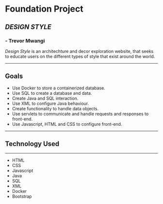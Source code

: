 ﻿# Foundation Project
## *DESIGN STYLE* 
### - Trevor Mwangi

*Design Style* is an architechture and decor exploration website, that seeks to educate users on the different types of style that exist around the world.

***
## Goals
- Use Docker to store a containerized database.
- Use SQL to create a database and data.
- Create Java and SQL interaction.
- Use XML to configure Java behaviour.
- Create functionality to handle data objects.
- Use servlets to communicate and handle requests and responses to front-end.
- Use Javascript, HTML and CSS to configure front-end.
***
## Technology Used
***
- HTML 
- CSS
- Javascript
- Java
- SQL
- XML
- Docker
- Bootstrap
